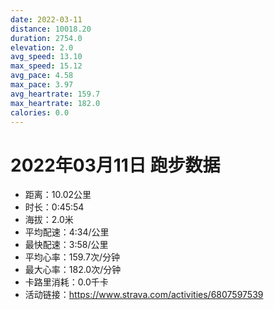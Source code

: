 ```yaml
---
date: 2022-03-11
distance: 10018.20
duration: 2754.0
elevation: 2.0
avg_speed: 13.10
max_speed: 15.12
avg_pace: 4.58
max_pace: 3.97
avg_heartrate: 159.7
max_heartrate: 182.0
calories: 0.0
---
```


# 2022年03月11日 跑步数据

- 距离：10.02公里
- 时长：0:45:54
- 海拔：2.0米
- 平均配速：4:34/公里
- 最快配速：3:58/公里
- 平均心率：159.7次/分钟
- 最大心率：182.0次/分钟
- 卡路里消耗：0.0千卡
- 活动链接：https://www.strava.com/activities/6807597539
